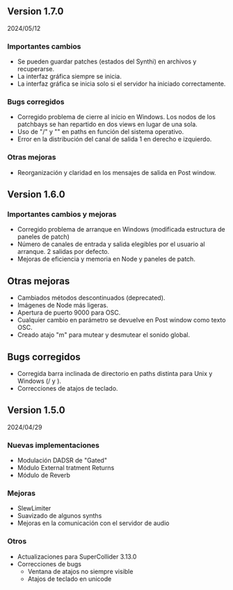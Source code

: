 ## Version 1.7.0 
2024/05/12

### Importantes cambios
- Se pueden guardar patches (estados del Synthi) en archivos y recuperarse.
- La interfaz gráfica siempre se inicia.
- La interfaz gráfica se inicia solo si el servidor ha iniciado correctamente.

### Bugs corregidos
- Corregido problema de cierre al inicio en Windows. Los nodos de los patchbays se han repartido en dos views en lugar de una sola.
- Uso de "/" y "\" en paths en función del sistema operativo.
- Error en la distribución del canal de salida 1 en derecho e izquierdo.

### Otras mejoras
- Reorganización y claridad en los mensajes de salida en Post window.

## Version 1.6.0

### Importantes cambios y mejoras
- Corregido problema de arranque en Windows (modificada estructura de paneles de patch)
- Número de canales de entrada y salida elegibles por el usuario al arranque. 2 salidas por defecto.
- Mejoras de eficiencia y memoria en Node y paneles de patch.


## Otras mejoras
- Cambiados métodos descontinuados (deprecated).
- Imágenes de Node más ligeras.
- Apertura de puerto 9000 para OSC.
- Cualquier cambio en parámetro se devuelve en Post window como texto OSC.
- Creado atajo "m" para mutear y desmutear el sonido global.

## Bugs corregidos
- Corregida barra inclinada de directorio en paths distinta para Unix y Windows (/ y \).
- Correcciones de atajos de teclado.

## Version 1.5.0
2024/04/29

### Nuevas implementaciones
- Modulación DADSR de "Gated"
- Módulo External tratment Returns
- Módulo de Reverb

### Mejoras
- SlewLimiter
- Suavizado de algunos synths
- Mejoras en la comunicación con el servidor de audio

### Otros
- Actualizaciones para SuperCollider 3.13.0
- Correcciones de bugs
	+ Ventana de atajos no siempre visible
	+ Atajos de teclado en unicode